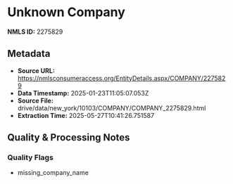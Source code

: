 # Unknown Company

**NMLS ID:** 2275829

## Metadata
- **Source URL:** https://nmlsconsumeraccess.org/EntityDetails.aspx/COMPANY/2275829
- **Data Timestamp:** 2025-01-23T11:05:07.053Z
- **Source File:** drive/data/new_york/10103/COMPANY/COMPANY_2275829.html
- **Extraction Time:** 2025-05-27T10:41:26.751587

## Quality & Processing Notes
### Quality Flags
- missing_company_name

